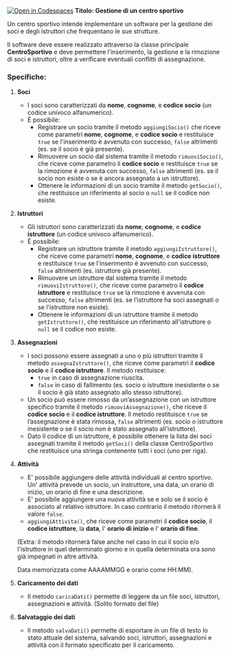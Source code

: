 [![Open in Codespaces](https://classroom.github.com/assets/launch-codespace-2972f46106e565e64193e422d61a12cf1da4916b45550586e14ef0a7c637dd04.svg)](https://classroom.github.com/open-in-codespaces?assignment_repo_id=17522985)
**Titolo: Gestione di un centro sportivo**  

Un centro sportivo intende implementare un software per la gestione dei soci e degli istruttori che frequentano le sue strutture.  

Il software deve essere realizzato attraverso la classe principale **CentroSportivo** e deve permettere l’inserimento, la gestione e la rimozione di soci e istruttori, oltre a verificare eventuali conflitti di assegnazione.  

### Specifiche:  
1. **Soci**  
   - I soci sono caratterizzati da **nome**, **cognome**, e **codice socio** (un codice univoco alfanumerico).  
   - È possibile:  
     - Registrare un socio tramite il metodo `aggiungiSocio()` che riceve come parametri **nome**, **cognome**, e **codice socio** e restituisce `true` se l'inserimento è avvenuto con successo, `false` altrimenti (es. se il socio è già presente). 
     - Rimuovere un socio dal sistema tramite il metodo `rimuoviSocio()`, che riceve come parametro il **codice socio** e restituisce `true` se la rimozione è avvenuta con successo, `false` altrimenti (es. se il socio non esiste o se è ancora assegnato a un istruttore).  
     - Ottenere le informazioni di un socio tramite il metodo `getSocio()`, che restituisce un riferimento al socio o `null` se il codice non esiste.  

2. **Istruttori**  
   - Gli istruttori sono caratterizzati da **nome**, **cognome**, e **codice istruttore** (un codice univoco alfanumerico).  
   - È possibile:  
     - Registrare un istruttore tramite il metodo `aggiungiIstruttore()`, che riceve come parametri **nome**, **cognome**, e **codice istruttore** e restituisce `true` se l'inserimento è avvenuto con successo, `false` altrimenti (es. istruttore già presente). 
     - Rimuovere un istruttore dal sistema tramite il metodo `rimuoviIstruttore()`, che riceve come parametro il **codice istruttore** e restituisce `true` se la rimozione è avvenuta con successo, `false` altrimenti (es. se l’istruttore ha soci assegnati o se l'istruttore non esiste).  
     - Ottenere le informazioni di un istruttore tramite il metodo `getIstruttore()`, che restituisce un riferimento all'istruttore o `null` se il codice non esiste.  

3. **Assegnazioni**  
   - I soci possono essere assegnati a uno o più istruttori tramite il metodo `assegnaIstruttore()`, che riceve come parametri il **codice socio** e il **codice istruttore**. Il metodo restituisce:  
     - `true` in caso di assegnazione riuscita.  
     - `false` in caso di fallimento (es. socio o istruttore inesistente o se il socio è già stato assegnato allo stesso istruttore).  
   - Un socio può essere rimosso da un’assegnazione con un istruttore specifico tramite il metodo `rimuoviAssegnazione()`, che riceve il **codice socio** e il **codice istruttore**. Il metodo restituisce `true` se l’assegnazione è stata rimossa, `false` altrimenti (es. socio o istruttore inesistente o se il socio non è stato assegnato all'istruttore).  
   - Dato il codice di un istruttore, è possibile ottenere la lista dei soci assegnati tramite il metodo `getSoci()` della classe CentroSportivo che restituisce una stringa contenente tutti i soci (uno per riga).
   
4. **Attività**
	- E' possibile aggiungere delle attività individuali al centro sportivo. Un' attività prevede un socio, un instruttore, una data, un orario di inizio, un orario di fine e una descrizione.
	- E' possibile aggiungere una nuova attività se e solo se il socio è associato al relativo istruttore. In caso contrario il metodo ritornerà il valore `false`.
	- `aggiungiAttivita()`, che riceve come parametri il **codice socio**, il **codice istruttore**, la **data**, l' **orario di inizio** e l' **orario di fine**.  
	
	(Extra: il metodo ritornerà false anche nel caso in cui il socio e/o l'istruttore in quel determinato giorno e in quella determinata ora sono già impegnati in altre attività.
	
	Data memorizzata come AAAAMMGG e orario come HH:MM).
	
5. **Caricamento dei dati**  
   - Il metodo `caricaDati()` permette di leggere da un file soci, istruttori, assegnazioni e attività. (Solito formato del file)
   
6. **Salvataggio dei dati**  
   - Il metodo `salvaDati()` permette di esportare in un file di testo lo stato attuale del sistema, salvando soci, istruttori, assegnazioni e attività con il formato specificato per il caricamento.